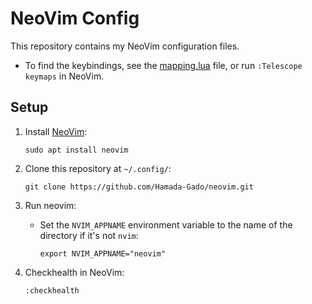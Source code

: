 # NeoVim Config

This repository contains my NeoVim configuration files.

* To find the keybindings, see the [mapping.lua](lua/plugins/mappings.lua) file, or run `:Telescope keymaps` in NeoVim.

## Setup

1. Install [NeoVim](https://neovim.io/):

   ```shell
   sudo apt install neovim
   ```

2. Clone this repository at `~/.config/`:

   ```shell
   git clone https://github.com/Hamada-Gado/neovim.git
   ```

3. Run neovim:
   * Set the `NVIM_APPNAME` environment variable to the name of the directory if it's not `nvim`:

      ```shell
      export NVIM_APPNAME="neovim"
      ```

4. Checkhealth in NeoVim:

   ```shell
   :checkhealth
   ```
